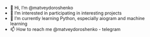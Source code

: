 - 👋 Hi, I’m @matveydoroshenko
- 👀 I’m interested in participating in interesting projects
- 🌱 I’m currently learning Python, especially aiogram and machine learning
- 📫 How to reach me @matveydoroshenko - telegram

<!---
matveydoroshenko/matveydoroshenko is a ✨ special ✨ repository because its `README.md` (this file) appears on your GitHub profile.
You can click the Preview link to take a look at your changes.
--->
